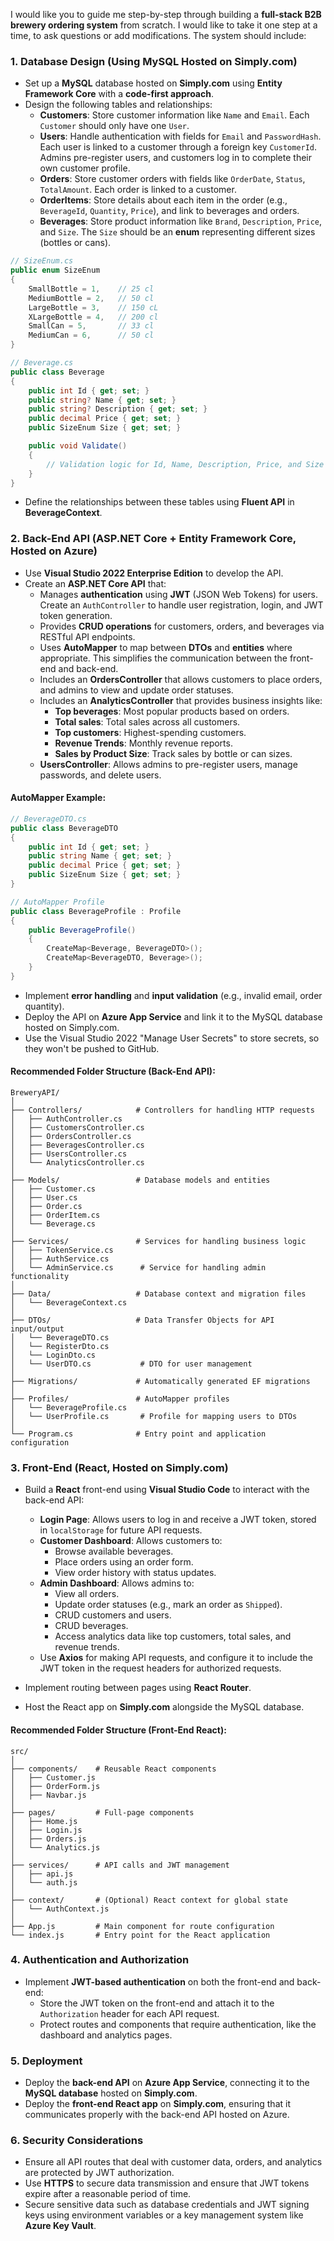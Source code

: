 I would like you to guide me step-by-step through building a **full-stack B2B brewery ordering system** from scratch.
I would like to take it one step at a time, to ask questions or add modifications.
The system should include:

### **1. Database Design (Using MySQL Hosted on Simply.com)**

- Set up a **MySQL** database hosted on **Simply.com** using **Entity Framework Core** with a **code-first approach**.
- Design the following tables and relationships:
  - **Customers**: Store customer information like `Name` and `Email`. Each `Customer` should only have one `User`.
  - **Users**: Handle authentication with fields for `Email` and `PasswordHash`. Each user is linked to a customer through a foreign key `CustomerId`. Admins pre-register users, and customers log in to complete their own customer profile.
  - **Orders**: Store customer orders with fields like `OrderDate`, `Status`, `TotalAmount`. Each order is linked to a customer.
  - **OrderItems**: Store details about each item in the order (e.g., `BeverageId`, `Quantity`, `Price`), and link to beverages and orders.
  - **Beverages**: Store product information like `Brand`, `Description`, `Price`, and `Size`. The `Size` should be an **enum** representing different sizes (bottles or cans).

```csharp
// SizeEnum.cs
public enum SizeEnum
{
    SmallBottle = 1,    // 25 cl
    MediumBottle = 2,   // 50 cl
    LargeBottle = 3,    // 150 cL
    XLargeBottle = 4,   // 200 cl
    SmallCan = 5,       // 33 cl
    MediumCan = 6,      // 50 cl
}

// Beverage.cs
public class Beverage
{
    public int Id { get; set; }
    public string? Name { get; set; }
    public string? Description { get; set; }
    public decimal Price { get; set; }
    public SizeEnum Size { get; set; }

    public void Validate()
    {
        // Validation logic for Id, Name, Description, Price, and Size
    }
}
```

- Define the relationships between these tables using **Fluent API** in **BeverageContext**.

### **2. Back-End API (ASP.NET Core + Entity Framework Core, Hosted on Azure)**

- Use **Visual Studio 2022 Enterprise Edition** to develop the API.
- Create an **ASP.NET Core API** that:
  - Manages **authentication** using **JWT** (JSON Web Tokens) for users. Create an `AuthController` to handle user registration, login, and JWT token generation.
  - Provides **CRUD operations** for customers, orders, and beverages via RESTful API endpoints.
  - Uses **AutoMapper** to map between **DTOs** and **entities** where appropriate. This simplifies the communication between the front-end and back-end.
  - Includes an **OrdersController** that allows customers to place orders, and admins to view and update order statuses.
  - Includes an **AnalyticsController** that provides business insights like:
    - **Top beverages**: Most popular products based on orders.
    - **Total sales**: Total sales across all customers.
    - **Top customers**: Highest-spending customers.
    - **Revenue Trends**: Monthly revenue reports.
    - **Sales by Product Size**: Track sales by bottle or can sizes.
  - **UsersController**: Allows admins to pre-register users, manage passwords, and delete users.

#### **AutoMapper Example**:

```csharp
// BeverageDTO.cs
public class BeverageDTO
{
    public int Id { get; set; }
    public string Name { get; set; }
    public decimal Price { get; set; }
    public SizeEnum Size { get; set; }
}

// AutoMapper Profile
public class BeverageProfile : Profile
{
    public BeverageProfile()
    {
        CreateMap<Beverage, BeverageDTO>();
        CreateMap<BeverageDTO, Beverage>();
    }
}
```

- Implement **error handling** and **input validation** (e.g., invalid email, order quantity).
- Deploy the API on **Azure App Service** and link it to the MySQL database hosted on Simply.com.
- Use the Visual Studio 2022 "Manage User Secrets" to store secrets, so they won't be pushed to GitHub.

#### **Recommended Folder Structure (Back-End API)**:

```
BreweryAPI/
│
├── Controllers/            # Controllers for handling HTTP requests
│   ├── AuthController.cs
│   ├── CustomersController.cs
│   ├── OrdersController.cs
│   ├── BeveragesController.cs
│   ├── UsersController.cs
│   └── AnalyticsController.cs
│
├── Models/                 # Database models and entities
│   ├── Customer.cs
│   ├── User.cs
│   ├── Order.cs
│   ├── OrderItem.cs
│   └── Beverage.cs
│
├── Services/               # Services for handling business logic
│   ├── TokenService.cs
│   ├── AuthService.cs
│   └── AdminService.cs      # Service for handling admin functionality
│
├── Data/                   # Database context and migration files
│   └── BeverageContext.cs
│
├── DTOs/                   # Data Transfer Objects for API input/output
│   └── BeverageDTO.cs
│   └── RegisterDto.cs
│   └── LoginDto.cs
│   └── UserDTO.cs           # DTO for user management
│
├── Migrations/             # Automatically generated EF migrations
│
├── Profiles/               # AutoMapper profiles
│   └── BeverageProfile.cs
│   └── UserProfile.cs       # Profile for mapping users to DTOs
│
└── Program.cs              # Entry point and application configuration
```

### **3. Front-End (React, Hosted on Simply.com)**

- Build a **React** front-end using **Visual Studio Code** to interact with the back-end API:
  - **Login Page**: Allows users to log in and receive a JWT token, stored in `localStorage` for future API requests.
  - **Customer Dashboard**: Allows customers to:
    - Browse available beverages.
    - Place orders using an order form.
    - View order history with status updates.
  - **Admin Dashboard**: Allows admins to:
    - View all orders.
    - Update order statuses (e.g., mark an order as `Shipped`).
    - CRUD customers and users.
    - CRUD beverages.
    - Access analytics data like top customers, total sales, and revenue trends.
  - Use **Axios** for making API requests, and configure it to include the JWT token in the request headers for authorized requests.
  
- Implement routing between pages using **React Router**.
- Host the React app on **Simply.com** alongside the MySQL database.

#### **Recommended Folder Structure (Front-End React)**:

```
src/
│
├── components/    # Reusable React components
│   ├── Customer.js
│   ├── OrderForm.js
│   ├── Navbar.js
│
├── pages/         # Full-page components
│   ├── Home.js
│   ├── Login.js
│   ├── Orders.js
│   └── Analytics.js
│
├── services/      # API calls and JWT management
│   ├── api.js
│   └── auth.js
│
├── context/       # (Optional) React context for global state
│   └── AuthContext.js
│
├── App.js         # Main component for route configuration
└── index.js       # Entry point for the React application
```

### **4. Authentication and Authorization**

- Implement **JWT-based authentication** on both the front-end and back-end:
  - Store the JWT token on the front-end and attach it to the `Authorization` header for each API request.
  - Protect routes and components that require authentication, like the dashboard and analytics pages.

### **5. Deployment**

- Deploy the **back-end API** on **Azure App Service**, connecting it to the **MySQL database** hosted on **Simply.com**.
- Deploy the **front-end React app** on **Simply.com**, ensuring that it communicates properly with the back-end API hosted on Azure.
  
### **6. Security Considerations**

- Ensure all API routes that deal with customer data, orders, and analytics are protected by JWT authorization.
- Use **HTTPS** to secure data transmission and ensure that JWT tokens expire after a reasonable period of time.
- Secure sensitive data such as database credentials and JWT signing keys using environment variables or a key management system like **Azure Key Vault**.
